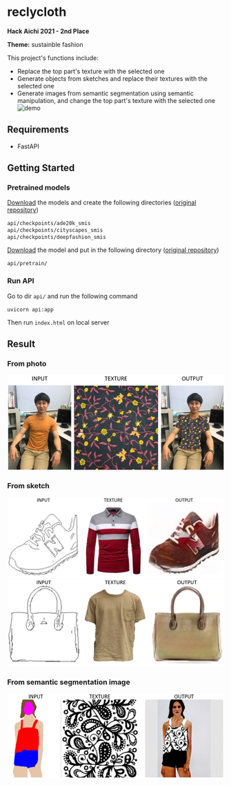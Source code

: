 # reclycloth
**Hack Aichi 2021 - 2nd Place**

**Theme:** sustainble fashion

This project's functions include:
- Replace the top part's texture with the selected one
- Generate objects from sketches and replace their textures with the selected one
- Generate images from semantic segmentation using semantic manipulation, and change the top part's texture with the selected one
![demo](/imgs/demo.gif)
## Requirements
- FastAPI

## Getting Started

### Pretrained models
[Download](https://drive.google.com/file/d/1og_9By_xdtnEd9-xawAj4jYbXR6A9deG/view) the models and create the following directories ([original repository](https://github.com/Seanseattle/SMIS))
```
api/checkpoints/ade20k_smis
api/checkpoints/cityscapes_smis
api/checkpoints/deepfashion_smis
```
[Download](https://drive.google.com/file/d/1l7PUB8uAGRyqvZ0ti0ZACoI2CzJxOVoI/view) the model and put in the following directory ([original repository](https://github.com/anish9/Fashion-AI-segmentation))
```
api/pretrain/
```

### Run API
Go to dir `api/` and run the following command
```
uvicorn api:app
```

Then run `index.html` on local server

## Result

### From photo
![sample1](/imgs/sample1.JPG)
### From sketch
![sample1](/imgs/sample2.JPG)
![sample1](/imgs/sample3.JPG)

### From semantic segmentation image
![sample1](/imgs/sample4.JPG)
